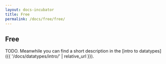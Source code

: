 ```yaml
---
layout: docs-incubator
title: Free
permalink: /docs/free/free/
---
```


## Free





TODO. Meanwhile you can find a short description in the [intro to datatypes]({{ '/docs/datatypes/intro/' | relative_url }}).
